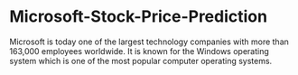 # Microsoft-Stock-Price-Prediction
Microsoft is today one of the largest technology companies with more than 163,000 employees worldwide. It is known for the Windows operating system which is one of the most popular computer operating systems.  
